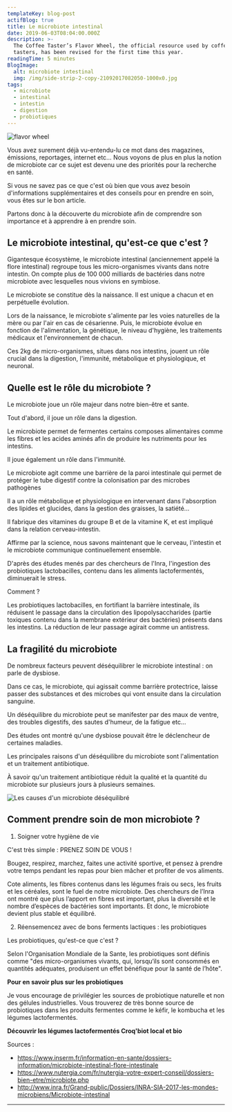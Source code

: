 ```yaml
---
templateKey: blog-post
actifBlog: true
title: Le microbiote intestinal
date: 2019-06-03T08:04:00.000Z
description: >-
  The Coffee Taster’s Flavor Wheel, the official resource used by coffee
  tasters, has been revised for the first time this year.
readingTime: 5 minutes
BlogImage:
  alt: microbiote intestinal
  img: /img/side-strip-2-copy-21092017082050-1000x0.jpg
tags:
  - microbiote
  - intestinal
  - intestin
  - digestion
  - probiotiques
---
```

![flavor wheel](/img/flavor_wheel.jpg)

Vous avez surement déjà vu-entendu-lu ce mot dans des magazines, émissions, reportages, internet etc… Nous voyons de plus en plus la notion de microbiote car ce sujet est devenu une des priorités pour la recherche en santé. 

Si vous ne savez pas ce que c'est où bien que vous avez besoin d'informations supplémentaires et des conseils pour en prendre en soin, vous êtes sur le bon article.

Partons donc à la découverte du microbiote afin de comprendre son importance et à apprendre à en prendre soin.

## Le microbiote intestinal, qu'est-ce que c'est ?

Gigantesque écosystème, le microbiote intestinal (anciennement appelé la flore intestinal) regroupe tous les micro-organismes vivants dans notre intestin. On compte plus de 100 000 milliards de bactéries dans notre microbiote avec lesquelles nous vivions en symbiose.

Le microbiote se constitue dès la naissance. Il est unique a chacun et en perpétuelle évolution.

Lors de la naissance, le microbiote s'alimente par les voies naturelles de la mère ou par l'air en cas de césarienne. Puis, le microbiote évolue en fonction de l'alimentation, la génétique, le niveau d'hygiène, les traitements médicaux et l'environnement de chacun.

Ces 2kg de micro-organismes, situes dans nos intestins, jouent un rôle crucial dans la digestion, l'immunité, métabolique et physiologique, et neuronal.

## Quelle est le rôle du microbiote ?

Le microbiote joue un rôle majeur dans notre bien-être et sante.

Tout d'abord, il joue un rôle dans la digestion.

Le microbiote permet de fermentes certains composes alimentaires comme les fibres et les acides aminés afin de produire les nutriments pour les intestins.

Il joue également un rôle dans l'immunité.

Le microbiote agit comme une barrière de la paroi intestinale qui permet de protéger le tube digestif contre la colonisation par des microbes pathogènes

Il a un rôle métabolique et physiologique en intervenant dans l'absorption des lipides et glucides, dans la gestion des graisses, la satiété… 

Il fabrique des vitamines du groupe B et de la vitamine K, et est impliqué dans la relation cerveau-intestin.

Affirme par la science, nous savons maintenant que le cerveau, l'intestin et le microbiote communique continuellement ensemble.

D'après des études menés par des chercheurs de l'Inra, l'ingestion des probiotiques lactobacilles, contenu dans les aliments lactofermentés, diminuerait le stress. 

Comment ? 

Les probiotiques lactobacilles, en fortifiant la barrière intestinale, ils réduisent le passage dans la circulation des lipopolysaccharides (partie toxiques contenu dans la membrane extérieur des bactéries) présents dans les intestins. La réduction de leur passage agirait comme un antistress.

## La fragilité du microbiote

De nombreux facteurs peuvent déséquilibrer le microbiote intestinal : on parle de dysbiose. 

Dans ce cas, le microbiote, qui agissait comme barrière protectrice, laisse passer des substances et des microbes qui vont ensuite dans la circulation sanguine. 

Un déséquilibre du microbiote peut se manifester par des maux de ventre, des troubles digestifs, des sautes d'humeur, de la fatigue etc…

Des études ont montré qu'une dysbiose pouvait être le déclencheur de certaines maladies.

Les principales raisons d'un déséquilibre du microbiote sont l'alimentation et un traitement antibiotique.

À savoir qu'un traitement antibiotique réduit la qualité et la quantité du microbiote sur plusieurs jours à plusieurs semaines.

![Les causes d'un microbiote déséquilibré](/img/microbiote-sensible.jpg "Les causes d'un microbiote déséquilibré")

## Comment prendre soin de mon microbiote ?

1. Soigner votre hygiène de vie

C'est très simple : PRENEZ SOIN DE VOUS !

Bougez, respirez, marchez, faites une activité sportive, et pensez à prendre votre temps pendant les repas pour bien mâcher et profiter de vos aliments.

Cote aliments, les fibres contenus dans les légumes frais ou secs, les fruits et les céréales, sont le fuel de notre microbiote. Des chercheurs de l’Inra ont montré que plus l’apport en fibres est important, plus la diversité et le nombre d’espèces de bactéries sont importants. Et donc, le microbiote devient plus stable et équilibré.

2. Réensemencez avec de bons ferments lactiques : les probiotiques

Les probiotiques, qu'est-ce que c'est ?

Selon l'Organisation Mondiale de la Sante, les probiotiques sont définis comme "des micro-organismes vivants, qui, lorsqu‘ils sont consommés en quantités adéquates, produisent un effet bénéfique pour la santé de l’hôte".

**Pour en savoir plus sur les probiotiques**

Je vous encourage de privilégier les sources de probiotique naturelle et non des gélules industrielles. Vous trouverez de très bonne source de probiotiques dans les produits fermentes comme le kéfir, le kombucha et les légumes lactofermentés.

**Découvrir les légumes lactofermentés Croq'biot local et bio**



Sources :

* https://www.inserm.fr/information-en-sante/dossiers-information/microbiote-intestinal-flore-intestinale
* https://www.nutergia.com/fr/nutergia-votre-expert-conseil/dossiers-bien-etre/microbiote.php
* http://www.inra.fr/Grand-public/Dossiers/INRA-SIA-2017-les-mondes-microbiens/Microbiote-intestinal

****

